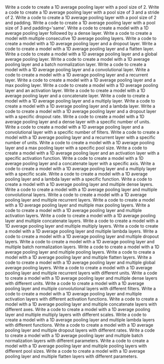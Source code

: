 Write a code to create a 1D average pooling layer with a pool size of 2.
Write a code to create a 1D average pooling layer with a pool size of 3 and a stride of 2.
Write a code to create a 1D average pooling layer with a pool size of 2 and padding.
Write a code to create a 1D average pooling layer with a pool size of 3 and padding='same'.
Write a code to create a model with a 1D average pooling layer followed by a dense layer.
Write a code to create a model with multiple consecutive 1D average pooling layers.
Write a code to create a model with a 1D average pooling layer and a dropout layer.
Write a code to create a model with a 1D average pooling layer and a flatten layer.
Write a code to create a model with a 1D average pooling layer and a global average pooling layer.
Write a code to create a model with a 1D average pooling layer and a batch normalization layer.
Write a code to create a model with a 1D average pooling layer and a convolutional layer.
Write a code to create a model with a 1D average pooling layer and a recurrent layer.
Write a code to create a model with a 1D average pooling layer and a max pooling layer.
Write a code to create a model with a 1D average pooling layer and an activation layer.
Write a code to create a model with a 1D average pooling layer and a concatenate layer.
Write a code to create a model with a 1D average pooling layer and a multiply layer.
Write a code to create a model with a 1D average pooling layer and a lambda layer.
Write a code to create a model with a 1D average pooling layer and a dropout layer with a specific dropout rate.
Write a code to create a model with a 1D average pooling layer and a dense layer with a specific number of units.
Write a code to create a model with a 1D average pooling layer and a convolutional layer with a specific number of filters.
Write a code to create a model with a 1D average pooling layer and a recurrent layer with a specific number of units.
Write a code to create a model with a 1D average pooling layer and a max pooling layer with a specific pool size.
Write a code to create a model with a 1D average pooling layer and an activation layer with a specific activation function.
Write a code to create a model with a 1D average pooling layer and a concatenate layer with a specific axis.
Write a code to create a model with a 1D average pooling layer and a multiply layer with a specific scale.
Write a code to create a model with a 1D average pooling layer and a lambda layer with a specific function.
Write a code to create a model with a 1D average pooling layer and multiple dense layers.
Write a code to create a model with a 1D average pooling layer and multiple convolutional layers.
Write a code to create a model with a 1D average pooling layer and multiple recurrent layers.
Write a code to create a model with a 1D average pooling layer and multiple max pooling layers.
Write a code to create a model with a 1D average pooling layer and multiple activation layers.
Write a code to create a model with a 1D average pooling layer and multiple concatenate layers.
Write a code to create a model with a 1D average pooling layer and multiple multiply layers.
Write a code to create a model with a 1D average pooling layer and multiple lambda layers.
Write a code to create a model with a 1D average pooling layer and multiple dropout layers.
Write a code to create a model with a 1D average pooling layer and multiple batch normalization layers.
Write a code to create a model with a 1D average pooling layer and multiple pooling layers.
Write a code to create a model with a 1D average pooling layer and multiple flatten layers.
Write a code to create a model with a 1D average pooling layer and multiple global average pooling layers.
Write a code to create a model with a 1D average pooling layer and multiple recurrent layers with different units.
Write a code to create a model with a 1D average pooling layer and multiple dense layers with different units.
Write a code to create a model with a 1D average pooling layer and multiple convolutional layers with different filters.
Write a code to create a model with a 1D average pooling layer and multiple activation layers with different activation functions.
Write a code to create a model with a 1D average pooling layer and multiple concatenate layers with different axes.
Write a code to create a model with a 1D average pooling layer and multiple multiply layers with different scales.
Write a code to create a model with a 1D average pooling layer and multiple lambda layers with different functions.
Write a code to create a model with a 1D average pooling layer and multiple dropout layers with different rates.
Write a code to create a model with a 1D average pooling layer and multiple batch normalization layers with different parameters.
Write a code to create a model with a 1D average pooling layer and multiple pooling layers with different pool sizes.
Write a code to create a model with a 1D average pooling layer and multiple flatten layers with different parameters.